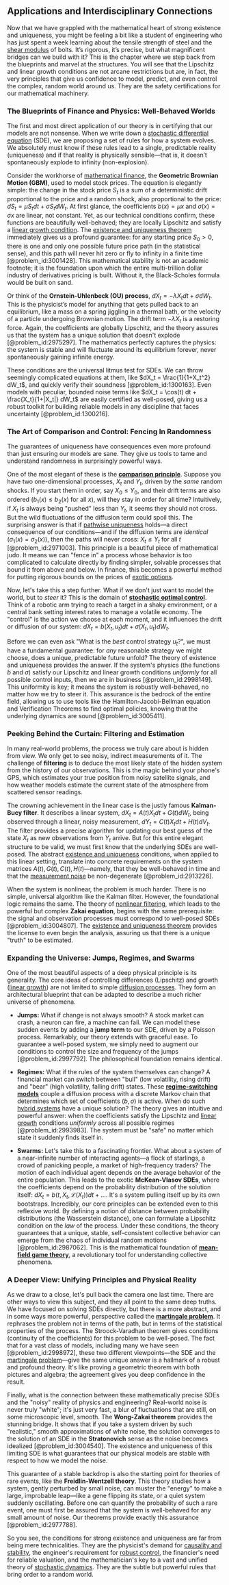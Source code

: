 ## Applications and Interdisciplinary Connections

Now that we have grappled with the mathematical heart of strong existence and uniqueness, you might be feeling a bit like a student of engineering who has just spent a week learning about the tensile strength of steel and the [shear modulus](@article_id:166734) of bolts. It’s rigorous, it’s precise, but what magnificent bridges can we build with it? This is the chapter where we step back from the blueprints and marvel at the structures. You will see that the Lipschitz and linear growth conditions are not arcane restrictions but are, in fact, the very principles that give us confidence to model, predict, and even control the complex, random world around us. They are the safety certifications for our mathematical machinery.

### The Blueprints of Finance and Physics: Well-Behaved Worlds

The first and most direct application of our theory is in certifying that our models are not nonsense. When we write down a [stochastic differential equation](@article_id:139885) (SDE), we are proposing a set of rules for how a system evolves. We absolutely must know if these rules lead to a single, predictable reality (uniqueness) and if that reality is physically sensible—that is, it doesn’t spontaneously explode to infinity (non-explosion).

Consider the workhorse of [mathematical finance](@article_id:186580), the **Geometric Brownian Motion (GBM)**, used to model stock prices. The equation is elegantly simple: the change in the stock price $S_t$ is a sum of a deterministic drift proportional to the price and a random shock, also proportional to the price: $dS_t = \mu S_t dt + \sigma S_t dW_t$. At first glance, the coefficients $b(x) = \mu x$ and $\sigma(x)=\sigma x$ are linear, not constant. Yet, as our technical conditions confirm, these functions are beautifully well-behaved; they are locally Lipschitz and satisfy a [linear growth condition](@article_id:201007). The [existence and uniqueness theorem](@article_id:146863) immediately gives us a profound guarantee: for any starting price $S_0 > 0$, there is one and only one possible future price path (in the statistical sense), and this path will never hit zero or fly to infinity in a finite time [@problem_id:3001428]. This mathematical stability is not an academic footnote; it is the foundation upon which the entire multi-trillion dollar industry of derivatives pricing is built. Without it, the Black-Scholes formula would be built on sand.

Or think of the **Ornstein-Uhlenbeck (OU) process**, $dX_t = -\lambda X_t dt + \sigma dW_t$. This is the physicist’s model for anything that gets pulled back to an equilibrium, like a mass on a spring jiggling in a thermal bath, or the velocity of a particle undergoing Brownian motion. The drift term $-\lambda X_t$ is a restoring force. Again, the coefficients are globally Lipschitz, and the theory assures us that the system has a unique solution that doesn't explode [@problem_id:2975297]. The mathematics perfectly captures the physics: the system is stable and will fluctuate around its equilibrium forever, never spontaneously gaining infinite energy.

These conditions are the universal litmus test for SDEs. We can throw seemingly complicated equations at them, like $dX_t = \frac{1}{1+X_t^2} dW_t$, and quickly verify their soundness [@problem_id:1300163]. Even models with peculiar, bounded noise terms like $dX_t = \cos(t) dt + \frac{X_t}{1+|X_t|} dW_t$ are easily certified as well-posed, giving us a robust toolkit for building reliable models in any discipline that faces uncertainty [@problem_id:1300216].

### The Art of Comparison and Control: Fencing In Randomness

The guarantees of uniqueness have consequences even more profound than just ensuring our models are sane. They give us tools to tame and understand randomness in surprisingly powerful ways.

One of the most elegant of these is the **[comparison principle](@article_id:165069)**. Suppose you have two one-dimensional processes, $X_t$ and $Y_t$, driven by the *same* random shocks. If you start them in order, say $X_0 \le Y_0$, and their drift terms are also ordered ($b_1(x) \le b_2(x)$ for all $x$), will they stay in order for all time? Intuitively, if $X_t$ is always being "pushed" less than $Y_t$, it seems they should not cross. But the wild fluctuations of the diffusion term could spoil this. The surprising answer is that if [pathwise uniqueness](@article_id:267275) holds—a direct consequence of our conditions—and if the diffusion terms are *identical* ($\sigma_1(x) = \sigma_2(x)$), then the paths will never cross: $X_t \le Y_t$ for all $t$ [@problem_id:2971003]. This principle is a beautiful piece of mathematical judo. It means we can "fence in" a process whose behavior is too complicated to calculate directly by finding simpler, solvable processes that bound it from above and below. In finance, this becomes a powerful method for putting rigorous bounds on the prices of [exotic options](@article_id:136576).

Now, let's take this a step further. What if we don't just want to model the world, but to *steer* it? This is the domain of **[stochastic optimal control](@article_id:190043)**. Think of a robotic arm trying to reach a target in a shaky environment, or a central bank setting interest rates to manage a volatile economy. The "control" is the action we choose at each moment, and it influences the drift or diffusion of our system: $dX_t = b(X_t, u_t) dt + \sigma(X_t, u_t) dW_t$.

Before we can even ask "What is the *best* control strategy $u_t$?", we must have a fundamental guarantee: for *any* reasonable strategy we might choose, does a unique, predictable future unfold? The theory of existence and uniqueness provides the answer. If the system's physics (the functions $b$ and $\sigma$) satisfy our Lipschitz and linear growth conditions *uniformly* for all possible control inputs, then we are in business [@problem_id:2998149]. This uniformity is key; it means the system is robustly well-behaved, no matter how we try to steer it. This assurance is the bedrock of the entire field, allowing us to use tools like the Hamilton-Jacobi-Bellman equation and Verification Theorems to find optimal policies, knowing that the underlying dynamics are sound [@problem_id:3005411].

### Peeking Behind the Curtain: Filtering and Estimation

In many real-world problems, the process we truly care about is hidden from view. We only get to see noisy, indirect measurements of it. The challenge of **filtering** is to deduce the most likely state of the hidden system from the history of our observations. This is the magic behind your phone's GPS, which estimates your true position from noisy satellite signals, and how weather models estimate the current state of the atmosphere from scattered sensor readings.

The crowning achievement in the linear case is the justly famous **Kalman-Bucy filter**. It describes a linear system, $dX_t = A(t)X_t dt + G(t)dW_t$, being observed through a linear, noisy measurement, $dY_t = C(t)X_t dt + H(t)dV_t$. The filter provides a precise algorithm for updating our best guess of the state $X_t$ as new observations from $Y_t$ arrive. But for this entire elegant structure to be valid, we must first know that the underlying SDEs are well-posed. The abstract [existence and uniqueness](@article_id:262607) conditions, when applied to this linear setting, translate into concrete requirements on the system matrices $A(t), G(t), C(t), H(t)$—namely, that they be well-behaved in time and that the [measurement noise](@article_id:274744) be non-degenerate [@problem_id:2913226].

When the system is nonlinear, the problem is much harder. There is no simple, universal algorithm like the Kalman filter. However, the foundational logic remains the same. The theory of [nonlinear filtering](@article_id:200514), which leads to the powerful but complex **Zakai equation**, begins with the same prerequisite: the signal and observation processes must correspond to well-posed SDEs [@problem_id:3004807]. The [existence and uniqueness theorem](@article_id:146863) provides the license to even begin the analysis, assuring us that there is a unique "truth" to be estimated.

### Expanding the Universe: Jumps, Regimes, and Swarms

One of the most beautiful aspects of a deep physical principle is its generality. The core ideas of controlling differences (Lipschitz) and growth ([linear growth](@article_id:157059)) are not limited to simple [diffusion processes](@article_id:170202). They form an architectural blueprint that can be adapted to describe a much richer universe of phenomena.

*   **Jumps:** What if change is not always smooth? A stock market can crash, a neuron can fire, a machine can fail. We can model these sudden events by adding a **jump term** to our SDE, driven by a Poisson process. Remarkably, our theory extends with graceful ease. To guarantee a well-posed system, we simply need to augment our conditions to control the size and frequency of the jumps [@problem_id:2997792]. The philosophical foundation remains identical.

*   **Regimes:** What if the rules of the system themselves can change? A financial market can switch between "bull" (low volatility, rising drift) and "bear" (high volatility, falling drift) states. These **[regime-switching models](@article_id:147342)** couple a diffusion process with a discrete Markov chain that determines which set of coefficients $(b, \sigma)$ is active. When do such [hybrid systems](@article_id:270689) have a unique solution? The theory gives an intuitive and powerful answer: when the coefficients satisfy the Lipschitz and [linear growth](@article_id:157059) conditions *uniformly* across all possible regimes [@problem_id:2993983]. The system must be "safe" no matter which state it suddenly finds itself in.

*   **Swarms:** Let's take this to a fascinating frontier. What about a system of a near-infinite number of interacting agents—a flock of starlings, a crowd of panicking people, a market of high-frequency traders? The motion of each individual agent depends on the average behavior of the entire population. This leads to the exotic **McKean-Vlasov SDEs**, where the coefficients depend on the probability distribution of the solution itself: $dX_t = b(t, X_t, \mathcal{L}(X_t)) dt + \dots$. It's a system pulling itself up by its own bootstraps. Incredibly, our core principles can be extended even to this reflexive world. By defining a notion of distance between probability distributions (the Wasserstein distance), one can formulate a Lipschitz condition on the *law* of the process. Under these conditions, the theory guarantees that a unique, stable, self-consistent collective behavior can emerge from the chaos of individual random motions [@problem_id:2987062]. This is the mathematical foundation of **[mean-field game theory](@article_id:168022)**, a revolutionary tool for understanding collective phenomena.

### A Deeper View: Unifying Principles and Physical Reality

As we draw to a close, let's pull back the camera one last time. There are other ways to view this subject, and they all point to the same deep truths. We have focused on solving SDEs directly, but there is a more abstract, and in some ways more powerful, perspective called the **[martingale problem](@article_id:203651)**. It rephrases the problem not in terms of the path, but in terms of the statistical properties of the process. The Stroock-Varadhan theorem gives conditions (continuity of the coefficients) for this problem to be well-posed. The fact that for a vast class of models, including many we have seen [@problem_id:2998972], these two different viewpoints—the SDE and the [martingale problem](@article_id:203651)—give the same unique answer is a hallmark of a robust and profound theory. It's like proving a geometric theorem with both pictures and algebra; the agreement gives you deep confidence in the result.

Finally, what is the connection between these mathematically precise SDEs and the "noisy" reality of physics and engineering? Real-world noise is never truly "white"; it's just very fast, a blur of fluctuations that are still, on some microscopic level, smooth. The **Wong-Zakai theorem** provides the stunning bridge. It shows that if you take a system driven by such "realistic," smooth approximations of white noise, the solution converges to the solution of an SDE in the **Stratonovich** sense as the noise becomes idealized [@problem_id:3004540]. The existence and uniqueness of this limiting SDE is what guarantees that our physical models are stable with respect to how we model the noise.

This guarantee of a stable backdrop is also the starting point for theories of rare events, like the **Freidlin-Wentzell theory**. This theory studies how a system, gently perturbed by small noise, can muster the "energy" to make a large, improbable leap—like a gene flipping its state, or a quiet system suddenly oscillating. Before one can quantify the probability of such a rare event, one must first be assured that the system is well-behaved for any small amount of noise. Our theorems provide exactly this assurance [@problem_id:2977788].

So you see, the conditions for strong existence and uniqueness are far from being mere technicalities. They are the physicist's demand for [causality and stability](@article_id:260088), the engineer's requirement for [robust control](@article_id:260500), the financier's need for reliable valuation, and the mathematician's key to a vast and unified theory of [stochastic dynamics](@article_id:158944). They are the subtle but powerful rules that bring order to a random world.